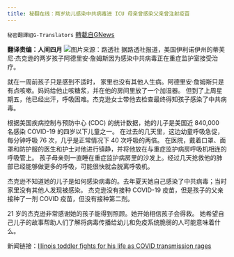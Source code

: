 ```yaml
---
title: 秘翻在线：两岁幼儿感染中共病毒进 ICU 母亲曾感染父亲曾注射疫苗
---
```

`秘密翻譯組G-Translators` [轉載自GNews](https://gnews.org/zh-hans/1577406/)

**翻译责编：人间四月**
![](https://assets.gnews.org/wp-content/uploads/2021/10/Screenshot-2021-10-07-005906.jpg)图片来源：路透社
据路透社报道，美国伊利诺伊州的蒂芙尼·杰克逊的两岁孩子阿德里安·詹姆斯因为感染中共病毒正在重症监护室接受治疗。

就在一周前孩子只是感到不适时， 家里也没有其他人生病。阿德里安·詹姆斯只是有点咳嗽。妈妈给他止咳糖浆，并在他的房间里放了一个加湿器。 但到了上周星期五，他已经出汗，呼吸困难。杰克逊女士带他去检查最终得知孩子感染了中共病毒。

根据美国疾病控制与预防中心 (CDC) 的统计数据，她的儿子是美国近 840,000 名感染 COVID-19 的四岁以下儿童之一。 在过去的几天里，这边幼童呼吸急促，每分钟呼吸 76 次，几乎是正常情况下 40 次呼吸的两倍。 在医院，戴着口罩、面罩和防护服的医生和护士对他进行镇静，并将他放在与重症监护病房呼吸机相连的呼吸管上。 孩子母亲则一直睡在重症监护病房里的沙发上。经过几天抢救他的肺部已经能够做更多的呼吸，可能很快就会脱离呼吸机。

杰克逊不知道她的儿子是如何感染病毒的。去年夏天她自己感染了中共病毒；当时家里没有其他人发现被感染。 杰克逊没有接种 COVID-19 疫苗，但是孩子的父亲接种了一剂 COVID 疫苗，但没有接种第二剂。

21 岁的杰克逊非常感谢她的孩子能得到照顾。她开始相信孩子会得救。 她希望自己儿子的故事帮助人们了解将病毒传播给幼儿和免疫系统脆弱的人可能意味着什么。

新闻链接：[Illinois toddler fights for his life as COVID transmission rages](https://www.reuters.com/world/us/illinois-toddler-fights-his-life-covid-transmission-rages-2021-10-06/)
